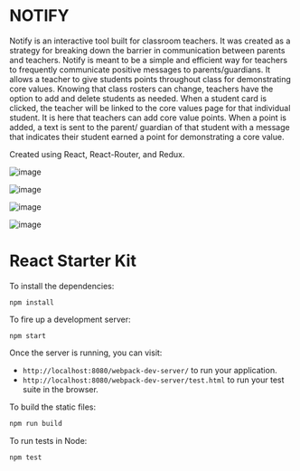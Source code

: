 # NOTIFY

Notify is an interactive tool built for classroom teachers. It was created as a strategy for breaking down the barrier in communication between parents and teachers. Notify is meant to be a simple and efficient way for teachers to frequently communicate positive messages to parents/guardians.  It allows a teacher to give students points throughout class for demonstrating core values. Knowing that class rosters can change, teachers have the option to add and delete students as needed. When a student card is clicked, the teacher will be linked to the core values page for that individual student. It is here that teachers can add core value points. When a point is added, a text is sent to the parent/ guardian of that student with a message that indicates their student earned a point for demonstrating a core value.

Created using React, React-Router, and Redux.

![image](https://user-images.githubusercontent.com/24443103/32557405-4af68004-c45f-11e7-8a1d-28e30df1b09b.png)

![image](https://user-images.githubusercontent.com/24443103/32557647-f97c50c2-c45f-11e7-8ceb-b69a065b78f2.png)

![image](https://user-images.githubusercontent.com/24443103/32557718-2cb2b972-c460-11e7-8cf6-4d70c715feb7.png)

![image](https://user-images.githubusercontent.com/24443103/32557749-418d7e7c-c460-11e7-9427-7e46d03c3faf.png)

# React Starter Kit

To install the dependencies:

```
npm install
```

To fire up a development server:

```
npm start
```

Once the server is running, you can visit:

* `http://localhost:8080/webpack-dev-server/` to run your application.
* `http://localhost:8080/webpack-dev-server/test.html` to run your test suite in the browser.

To build the static files:

```js
npm run build
```


To run tests in Node:

```js
npm test
```
